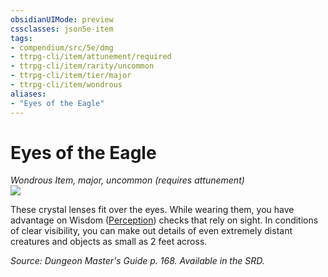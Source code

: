 ```yaml
---
obsidianUIMode: preview
cssclasses: json5e-item
tags:
- compendium/src/5e/dmg
- ttrpg-cli/item/attunement/required
- ttrpg-cli/item/rarity/uncommon
- ttrpg-cli/item/tier/major
- ttrpg-cli/item/wondrous
aliases: 
- "Eyes of the Eagle"
---
```

# Eyes of the Eagle
*Wondrous Item, major, uncommon (requires attunement)*  
![](/3-Mechanics/CLI/items/img/eyes-of-the-eagle.webp#right)  


These crystal lenses fit over the eyes. While wearing them, you have advantage on Wisdom ([Perception](/3-Mechanics/CLI/rules/skills.md#Perception)) checks that rely on sight. In conditions of clear visibility, you can make out details of even extremely distant creatures and objects as small as 2 feet across.

*Source: Dungeon Master's Guide p. 168. Available in the SRD.*